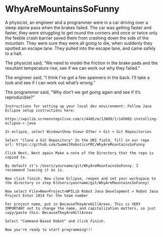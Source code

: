 # WhyAreMountainsSoFunny

A physicist, an engineer and a programmer were in a car driving over a steep alpine pass when the brakes failed. The car was getting faster and faster, they were struggling to get round the corners and once or twice only the feeble crash barrier saved them from crashing down the side of the mountain. They were sure they were all going to die, when suddenly they spotted an escape lane. They pulled into the escape lane, and came safely to a halt.

The physicist said, “We need to model the friction in the brake pads and the resultant temperature rise, see if we can work out why they failed.”

The engineer said, “I think I’ve got a few spanners in the back. I’ll take a look and see if I can work out what’s wrong.”

The programmer said, “Why don’t we get going again and see if it’s reproducible?”
~~~~~~~~~~~~~~~~~~~~~~~~~~~~~~~~~~~~~~~~~~~~~~~~~~~~~~~~~~~~~~~~~~~~~~~~~~~~~~~~~~~~~~~~~~~~~~~~~~~~~~~~~~~~~~~~~~~~~~~~~~~~~~
Instructions for setting up your local dev environment: Follow Java Eclipse setup instructions here:

https://wpilib.screenstepslive.com/s/4485/m/13809/l/145002-installing-eclipse-c-java

In eclipse, select Window>Show View> Other > Git > Git Repositories

Select "Clone a Git Repository" In the URI field, fill in our repo url: https://github.com/SummitRoboticsFRC/WhyAreMountainsSoFunny

Click Next, Next again Make a note of the Directory that the repo is copied to.

By default it's /Users/yourname/git/WhyAreMountainsSoFunny. I recommend leaving it as is.

Now click finish. Now close Eclipse, reopen and set your workspace to the directory in step 6(Users/yourname/git/WhyAreMountainsSoFunny)

Now select File>New>Project>WPILib Robot Java Development > Robot Java Project Enter 1014 for the team number

For project name, put in BecauseTheyAreHillAreas. This is VERY IMPORTANT not to change the name, and capitalization matters, so just copy/paste this: BecauseTheyAreHillAreas

Select "Command-Based Robot" and click Finish.

Now you're ready to start programming!!!
